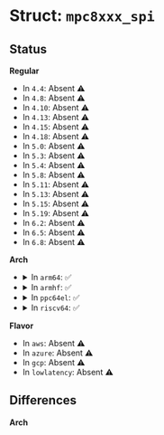 # Struct: <code>mpc8xxx_spi</code>

## Status
<b>Regular</b>
<ul>
<li>
In <code>4.4</code>: Absent ⚠️
</li>
<li>
In <code>4.8</code>: Absent ⚠️
</li>
<li>
In <code>4.10</code>: Absent ⚠️
</li>
<li>
In <code>4.13</code>: Absent ⚠️
</li>
<li>
In <code>4.15</code>: Absent ⚠️
</li>
<li>
In <code>4.18</code>: Absent ⚠️
</li>
<li>
In <code>5.0</code>: Absent ⚠️
</li>
<li>
In <code>5.3</code>: Absent ⚠️
</li>
<li>
In <code>5.4</code>: Absent ⚠️
</li>
<li>
In <code>5.8</code>: Absent ⚠️
</li>
<li>
In <code>5.11</code>: Absent ⚠️
</li>
<li>
In <code>5.13</code>: Absent ⚠️
</li>
<li>
In <code>5.15</code>: Absent ⚠️
</li>
<li>
In <code>5.19</code>: Absent ⚠️
</li>
<li>
In <code>6.2</code>: Absent ⚠️
</li>
<li>
In <code>6.5</code>: Absent ⚠️
</li>
<li>
In <code>6.8</code>: Absent ⚠️
</li>
</ul>
<b>Arch</b>
<ul>
<li>
<details>
<summary>In <code>arm64</code>: ✅</summary>

```c
struct mpc8xxx_spi {
    struct device *dev;
    void *reg_base;
    const void *tx;
    void *rx;
    int subblock;
    struct spi_pram *pram;
    struct spi_transfer *xfer_in_progress;
    dma_addr_t tx_dma;
    dma_addr_t rx_dma;
    bool map_tx_dma;
    bool map_rx_dma;
    dma_addr_t dma_dummy_tx;
    dma_addr_t dma_dummy_rx;
    void (*get_rx)(u32, struct mpc8xxx_spi *);
    u32 (*get_tx)(struct mpc8xxx_spi *);
    unsigned int count;
    unsigned int irq;
    unsigned int nsecs;
    u32 spibrg;
    u32 rx_shift;
    u32 tx_shift;
    unsigned int flags;
    int type;
    int native_chipselects;
    u8 max_bits_per_word;
    void (*set_shifts)(u32 *, u32 *, int, int);
    struct completion done;
};
```
</details>
</li>
<li>
<details>
<summary>In <code>armhf</code>: ✅</summary>

```c
struct mpc8xxx_spi {
    struct device *dev;
    void *reg_base;
    const void *tx;
    void *rx;
    int subblock;
    struct spi_pram *pram;
    struct spi_transfer *xfer_in_progress;
    dma_addr_t tx_dma;
    dma_addr_t rx_dma;
    bool map_tx_dma;
    bool map_rx_dma;
    dma_addr_t dma_dummy_tx;
    dma_addr_t dma_dummy_rx;
    void (*get_rx)(u32, struct mpc8xxx_spi *);
    u32 (*get_tx)(struct mpc8xxx_spi *);
    unsigned int count;
    unsigned int irq;
    unsigned int nsecs;
    u32 spibrg;
    u32 rx_shift;
    u32 tx_shift;
    unsigned int flags;
    int type;
    int native_chipselects;
    u8 max_bits_per_word;
    void (*set_shifts)(u32 *, u32 *, int, int);
    struct completion done;
};
```
</details>
</li>
<li>
<details>
<summary>In <code>ppc64el</code>: ✅</summary>

```c
struct mpc8xxx_spi {
    struct device *dev;
    void *reg_base;
    const void *tx;
    void *rx;
    int subblock;
    struct spi_pram *pram;
    struct spi_transfer *xfer_in_progress;
    dma_addr_t tx_dma;
    dma_addr_t rx_dma;
    bool map_tx_dma;
    bool map_rx_dma;
    dma_addr_t dma_dummy_tx;
    dma_addr_t dma_dummy_rx;
    void (*get_rx)(u32, struct mpc8xxx_spi *);
    u32 (*get_tx)(struct mpc8xxx_spi *);
    unsigned int count;
    unsigned int irq;
    unsigned int nsecs;
    u32 spibrg;
    u32 rx_shift;
    u32 tx_shift;
    unsigned int flags;
    int type;
    int native_chipselects;
    u8 max_bits_per_word;
    void (*set_shifts)(u32 *, u32 *, int, int);
    struct completion done;
};
```
</details>
</li>
<li>
<details>
<summary>In <code>riscv64</code>: ✅</summary>

```c
struct mpc8xxx_spi {
    struct device *dev;
    void *reg_base;
    const void *tx;
    void *rx;
    int subblock;
    struct spi_pram *pram;
    struct spi_transfer *xfer_in_progress;
    dma_addr_t tx_dma;
    dma_addr_t rx_dma;
    bool map_tx_dma;
    bool map_rx_dma;
    dma_addr_t dma_dummy_tx;
    dma_addr_t dma_dummy_rx;
    void (*get_rx)(u32, struct mpc8xxx_spi *);
    u32 (*get_tx)(struct mpc8xxx_spi *);
    unsigned int count;
    unsigned int irq;
    unsigned int nsecs;
    u32 spibrg;
    u32 rx_shift;
    u32 tx_shift;
    unsigned int flags;
    int type;
    int native_chipselects;
    u8 max_bits_per_word;
    void (*set_shifts)(u32 *, u32 *, int, int);
    struct completion done;
};
```
</details>
</li>
</ul>
<b>Flavor</b>
<ul>
<li>
In <code>aws</code>: Absent ⚠️
</li>
<li>
In <code>azure</code>: Absent ⚠️
</li>
<li>
In <code>gcp</code>: Absent ⚠️
</li>
<li>
In <code>lowlatency</code>: Absent ⚠️
</li>
</ul>

## Differences
<b>Arch</b>
<ul>
</ul>
